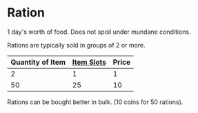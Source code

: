 # Ration

1 day's worth of food. Does not spoil under mundane conditions.

Rations are typically sold in groups of 2 or more.

| Quantity of Item | [Item Slots](../../../../../Player%20Characters/Derived%20Statistics/Item%20Slots.md) | Price |
| ---------------- | ------------------------------------------------------------------------------------- | ----- |
| 2                | 1                                                                                     | 1     |
| 50               | 25                                                                                    | 10    |

Rations can be bought better in bulk. (10 coins for 50 rations).